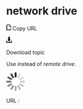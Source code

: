 # network drive

![Copy URL](media/network-drive/Copy.png)
Copy URL

![Download](media/network-drive/Download.png)

Download topic

Use instead of *remote drive*.

![In progress](media/network-drive/activity-large.gif)

URL :
